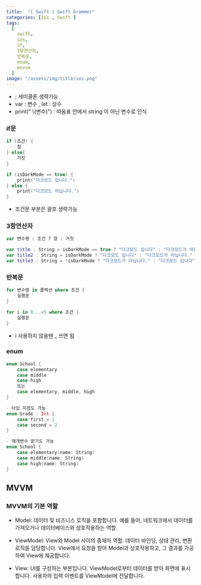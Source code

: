 ```yaml
---
title:  "[ Swift ] Swift Grammer"
categories: [Ios , Swift ]
tags:
  [
    swift,
    ios,
    if,
    3항연산자,
    반복문,
    enum,
    mvvvm
  ] 
image: "/assets/img/title/ios.png"
---
```


* ; 세미클론 생략가능 
* var : 변수 , let : 상수
* print(" \\(변수)") : 따옴표 안에서 string 이 아닌 변수로 인식

### if문
```swift
if (조건) {
    참
} else{
    거짓
}
```
```swift
if (isDarkMode == true) {
    print("다크모드 입니다.")
} else {
    print("다크모드 아닙니다.")
}
```
* 조건문 부분은 괄호 생략가능




### 3항연산자
```swift
var 변수명 : 조건 ? 참 : 거짓
```
```swift
var title : String = isDarkMode == true ? "다크모드 입니다" : "다크모드가 아닙니다."
var title2 : String = isDarkMode ? "다크모드 입니다" : "다크모드가 아닙니다."
var title3 : String = !isDarkMode ? "다크모드가 아닙니다." : "다크모드 입니다"
```

### 반복문
```swift
for 변수명 in 콜렉션 where 조건 {
    실행문
}
```

```swift
for i in 0...<5 where 조건 {
    실행문
}
```
* i 사용하지 않을땐 _ 쓰면 됨

### enum
```swift
enum School {
    case elementary
    case middle
    case high
    또는
    case elementary, middle, high
}

- 타입 지정도 가능
enum Grade : Int {
    case first = 1
    case second = 2
}

- 매개변수 받기도 가능
enum School {
    case elementary(name: String)
    case middle(name: String)
    case high(name: String)
}
```

## MVVM

### MVVM의 기본 역할

* Model:
데이터 및 비즈니스 로직을 포함합니다.
예를 들어, 네트워크에서 데이터를 가져오거나 데이터베이스와 상호작용하는 역할.

* ViewModel:
View와 Model 사이의 중재자 역할.
데이터 바인딩, 상태 관리, 변환 로직을 담당합니다.
View에서 요청을 받아 Model과 상호작용하고, 그 결과를 가공하여 View에 제공합니다.

* View:
UI를 구성하는 부분입니다.
ViewModel로부터 데이터를 받아 화면에 표시합니다.
사용자의 입력 이벤트를 ViewModel에 전달합니다.